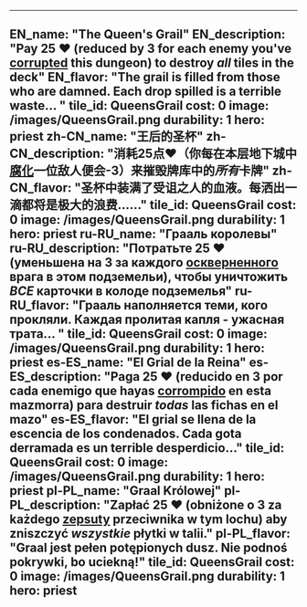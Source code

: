 ---

EN_name: "The Queen's Grail"
EN_description: "Pay 25 ❤️ (reduced by 3 for each enemy you've  <u>corrupted</u> this dungeon) to destroy *all* tiles in the deck"
EN_flavor: "The grail is filled from those who are damned. Each drop spilled is a terrible waste... "
tile_id: QueensGrail
cost: 0
image: /images/QueensGrail.png
durability: 1
hero: priest
zh-CN_name: "王后的圣杯"
zh-CN_description: "消耗25点❤️（你每在本层地下城中 <u>腐化</u>一位敌人便会-3）来摧毁牌库中的*所有*卡牌"
zh-CN_flavor: "圣杯中装满了受诅之人的血液。每洒出一滴都将是极大的浪费……"
tile_id: QueensGrail
cost: 0
image: /images/QueensGrail.png
durability: 1
hero: priest
ru-RU_name: "Грааль королевы"
ru-RU_description: "Потратьте 25 ❤️ (уменьшена на 3 за каждого  <u>оскверненного</u> врага в этом подземельи), чтобы уничтожить *ВСЕ* карточки в колоде подземелья"
ru-RU_flavor: "Грааль наполняется теми, кого прокляли. Каждая пролитая капля - ужасная трата... "
tile_id: QueensGrail
cost: 0
image: /images/QueensGrail.png
durability: 1
hero: priest
es-ES_name: "El Grial de la Reina"
es-ES_description: "Paga 25 ❤️ (reducido en 3 por cada enemigo que hayas  <u>corrompido</u> en esta mazmorra) para destruir *todas* las fichas en el mazo"
es-ES_flavor: "El grial se llena de la escencia de los condenados. Cada gota derramada es un terrible desperdicio..."
tile_id: QueensGrail
cost: 0
image: /images/QueensGrail.png
durability: 1
hero: priest
pl-PL_name: "Graal Królowej"
pl-PL_description: "Zapłać 25 ❤️ (obniżone o 3 za każdego  <u>zepsuty</u> przeciwnika w tym lochu) aby zniszczyć *wszystkie* płytki w talii."
pl-PL_flavor: "Graal jest pełen potępionych dusz. Nie podnoś pokrywki, bo uciekną!"
tile_id: QueensGrail
cost: 0
image: /images/QueensGrail.png
durability: 1
hero: priest
---